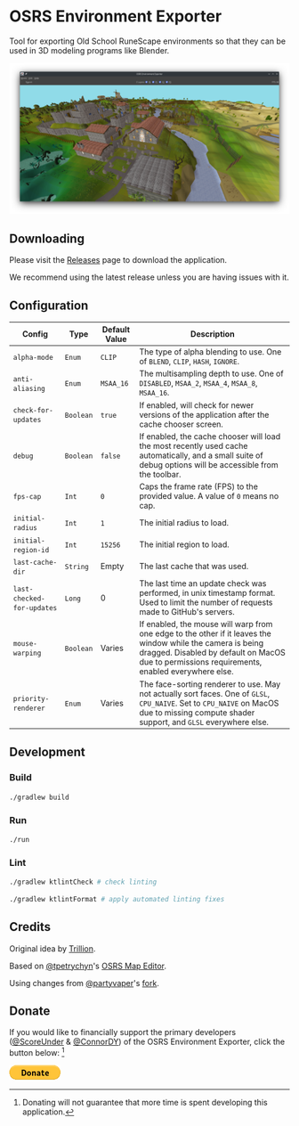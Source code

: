 # OSRS Environment Exporter

Tool for exporting Old School RuneScape environments so that they can be used in 3D modeling programs like Blender.

![Screenshot of the application](./docs/screenshot.png)

## Downloading

Please visit the [Releases](https://github.com/ConnorDY/OSRS-Environment-Exporter/releases) page to download the application.

We recommend using the latest release unless you are having issues with it.

## Configuration

| Config                     | Type      | Default Value | Description                                                                                                                                                                                                  |
|----------------------------|-----------|---------------|--------------------------------------------------------------------------------------------------------------------------------------------------------------------------------------------------------------|
| `alpha-mode`               | `Enum`    | `CLIP`        | The type of alpha blending to use. One of `BLEND`, `CLIP`, `HASH`, `IGNORE`.                                                                                                                                 |
| `anti-aliasing`            | `Enum`    | `MSAA_16`     | The multisampling depth to use. One of `DISABLED`, `MSAA_2`, `MSAA_4`, `MSAA_8`, `MSAA_16`.                                                                                                                  |
| `check-for-updates`        | `Boolean` | `true`        | If enabled, will check for newer versions of the application after the cache chooser screen.                                                                                                                 |
| `debug`                    | `Boolean` | `false`       | If enabled, the cache chooser will load the most recently used cache automatically, and a small suite of debug options will be accessible from the toolbar.                                                  |
| `fps-cap`                  | `Int`     | `0`           | Caps the frame rate (FPS) to the provided value. A value of `0` means no cap.                                                                                                                                |
| `initial-radius`           | `Int`     | `1`           | The initial radius to load.                                                                                                                                                                                  |
| `initial-region-id`        | `Int`     | `15256`       | The initial region to load.                                                                                                                                                                                  |
| `last-cache-dir`           | `String`  | Empty         | The last cache that was used.                                                                                                                                                                                |
| `last-checked-for-updates` | `Long`    | 0             | The last time an update check was performed, in unix timestamp format. Used to limit the number of requests made to GitHub's servers.                                                                        |
| `mouse-warping`            | `Boolean` | Varies        | If enabled, the mouse will warp from one edge to the other if it leaves the window while the camera is being dragged. Disabled by default on MacOS due to permissions requirements, enabled everywhere else. |
| `priority-renderer`        | `Enum`    | Varies        | The face-sorting renderer to use. May not actually sort faces. One of `GLSL`, `CPU_NAIVE`. Set to `CPU_NAIVE` on MacOS due to missing compute shader support, and `GLSL` everywhere else.                    |

## Development

### Build

```bash
./gradlew build
```

### Run

```bash
./run
```

### Lint

```bash
./gradlew ktlintCheck # check linting
```

```bash
./gradlew ktlintFormat # apply automated linting fixes
```

## Credits

Original idea by [Trillion](https://twitter.com/TrillionStudios).

Based on [@tpetrychyn](https://github.com/tpetrychyn)'s [OSRS Map Editor](https://github.com/tpetrychyn/osrs-map-editor).

Using changes from [@partyvaper](https://github.com/partyvaper)'s [fork](https://github.com/partyvaper/osrs-map-editor).

## Donate

If you would like to financially support the primary developers ([@ScoreUnder](https://github.com/ScoreUnder) & [@ConnorDY](https://github.com/ConnorDY)) of the OSRS Environment Exporter, click the button below: [^1]

[![Donate](./docs/donate-button.png)](https://www.paypal.com/donate/?business=DVHHXKWFYZUJL&no_recurring=0&item_name=Donations+will+go+directly+to+the+primary+developers+%28score+and+wiz%29+of+the+OSRS+Environment+Exporter.&currency_code=USD)

[^1]: Donating will not guarantee that more time is spent developing this application.
